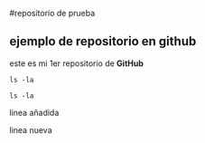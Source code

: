 #repositorio de prueba
## ejemplo de repositorio en github
este es mi 1er repositorio de **GitHub**

	ls -la
	
	
`ls -la`

linea añadida

linea nueva